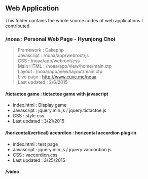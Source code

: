 ## Web Application
This folder contains the whole source codes of web applications I contributed.

### /noaa : Personal Web Page - Hyunjong Choi

> Framework : Cakephp<br />
> Javascript : /noaa/app/webroot/js<br />
> CSS : /noaa/app/webroot/css<br />
> Main HTML : /noaa/app/view/home/main.ctp<br />
> Layout : /noaa/app/view/layout/main.ctp<br />
> Live page : http://www.cuve.me/noaa<br />
> Last updated : 2/6/2015



<h4>/tictactoe game : tictactoe game with javascript</h4>
<ul>
  <li>index.html : Display game</li>
  <li>Javascript : jquery.min.js / jquery.tictactoe.js</li>
  <li>CSS : style.css</li>
  <li>Last updated : 3/21/2015</li>
</ul>

<h4>/horizontal(vertical) accordion : horizontal accordion plug-in</h4>
<ul>
  <li>index.html : test page</li>
  <li>Javascript : jquery.min.js / jquery.vaccordion.js</li>
  <li>CSS : vaccordion.css</li>
  <li>Last updated : 3/25/2015</li>
</ul>

<h4>/video </h4>
